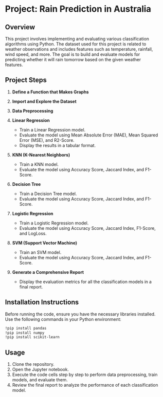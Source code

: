 # Project: Rain Prediction in Australia

## Overview

This project involves implementing and evaluating various classification algorithms using Python. The dataset used for this project is related to weather observations and includes features such as temperature, rainfall, wind speed, and more. The goal is to build and evaluate models for predicting whether it will rain tomorrow based on the given weather features.

## Project Steps

1. **Define a Function that Makes Graphs**
2. **Import and Explore the Dataset**
3. **Data Preprocessing**

4. **Linear Regression**
   - Train a Linear Regression model.
   - Evaluate the model using Mean Absolute Error (MAE), Mean Squared Error (MSE), and R2-Score.
   - Display the results in a tabular format.

5. **KNN (K-Nearest Neighbors)**
   - Train a KNN model.
   - Evaluate the model using Accuracy Score, Jaccard Index, and F1-Score.

6. **Decision Tree**
   - Train a Decision Tree model.
   - Evaluate the model using Accuracy Score, Jaccard Index, and F1-Score.

7. **Logistic Regression**
   - Train a Logistic Regression model.
   - Evaluate the model using Accuracy Score, Jaccard Index, F1-Score, and LogLoss.

8. **SVM (Support Vector Machine)**
   - Train an SVM model.
   - Evaluate the model using Accuracy Score, Jaccard Index, and F1-Score.

9. **Generate a Comprehensive Report**
   - Display the evaluation metrics for all the classification models in a final report.

## Installation Instructions

Before running the code, ensure you have the necessary libraries installed. Use the following commands in your Python environment:

```bash
!pip install pandas
!pip install numpy
!pip install scikit-learn
```

## Usage

1. Clone the repository.
2. Open the Jupyter notebook.
3. Execute the code cells step by step to perform data preprocessing, train models, and evaluate them.
4. Review the final report to analyze the performance of each classification model.
